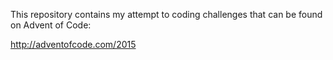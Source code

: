 This repository contains my attempt to coding challenges that can be
found on Advent of Code:

http://adventofcode.com/2015
